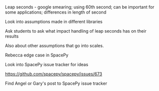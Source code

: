 Leap seconds - google smearing; using 60th second; can be important for some applications; differences in length of second

Look into assumptions made in different libraries

Ask students to ask what impact handling of leap seconds has on their results

Also about other assumptions that go into scales.

Rebecca edge case in SpacePy

Look into SpacePy issue tracker for ideas

https://github.com/spacepy/spacepy/issues/673

Find Angel or Gary's post to SpacePy issue tracker


